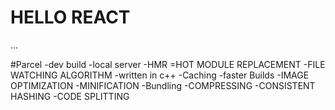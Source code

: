 # HELLO REACT
 


 ...


 #Parcel
-dev build
-local server
-HMR =HOT MODULE REPLACEMENT
-FILE WATCHING ALGORITHM -written in c++
-Caching -faster Builds
-IMAGE OPTIMIZATION 
-MINIFICATION
-Bundling
-COMPRESSING
-CONSISTENT HASHING
-CODE SPLITTING